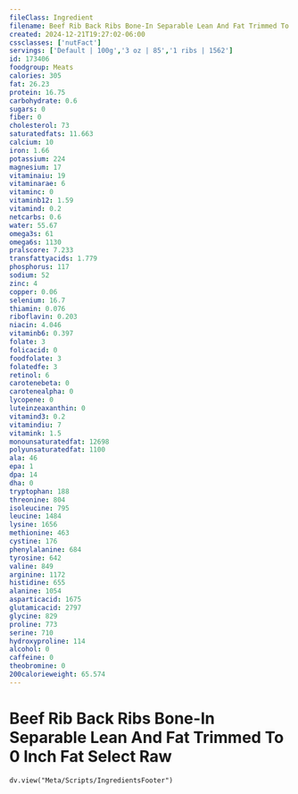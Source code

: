 ```yaml
---
fileClass: Ingredient
filename: Beef Rib Back Ribs Bone-In Separable Lean And Fat Trimmed To 0 Inch Fat Select Raw
created: 2024-12-21T19:27:02-06:00
cssclasses: ['nutFact']
servings: ['Default | 100g','3 oz | 85','1 ribs | 1562']
id: 173406
foodgroup: Meats
calories: 305
fat: 26.23
protein: 16.75
carbohydrate: 0.6
sugars: 0
fiber: 0
cholesterol: 73
saturatedfats: 11.663
calcium: 10
iron: 1.66
potassium: 224
magnesium: 17
vitaminaiu: 19
vitaminarae: 6
vitaminc: 0
vitaminb12: 1.59
vitamind: 0.2
netcarbs: 0.6
water: 55.67
omega3s: 61
omega6s: 1130
pralscore: 7.233
transfattyacids: 1.779
phosphorus: 117
sodium: 52
zinc: 4
copper: 0.06
selenium: 16.7
thiamin: 0.076
riboflavin: 0.203
niacin: 4.046
vitaminb6: 0.397
folate: 3
folicacid: 0
foodfolate: 3
folatedfe: 3
retinol: 6
carotenebeta: 0
carotenealpha: 0
lycopene: 0
luteinzeaxanthin: 0
vitamind3: 0.2
vitamindiu: 7
vitamink: 1.5
monounsaturatedfat: 12698
polyunsaturatedfat: 1100
ala: 46
epa: 1
dpa: 14
dha: 0
tryptophan: 188
threonine: 804
isoleucine: 795
leucine: 1484
lysine: 1656
methionine: 463
cystine: 176
phenylalanine: 684
tyrosine: 642
valine: 849
arginine: 1172
histidine: 655
alanine: 1054
asparticacid: 1675
glutamicacid: 2797
glycine: 829
proline: 773
serine: 710
hydroxyproline: 114
alcohol: 0
caffeine: 0
theobromine: 0
200calorieweight: 65.574
---
```


# Beef Rib Back Ribs Bone-In Separable Lean And Fat Trimmed To 0 Inch Fat Select Raw

```dataviewjs
dv.view("Meta/Scripts/IngredientsFooter")
```